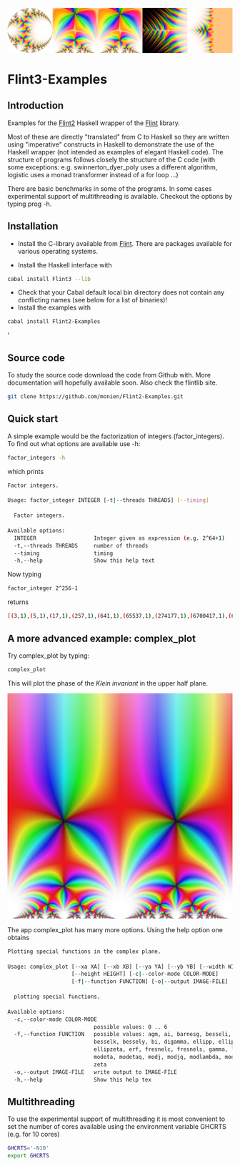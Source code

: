 ![examples of complex_plot](https://github.com/monien/Flint2-Examples/raw/main/docs/out.png)

# Flint3-Examples

## Introduction

Examples for the [Flint2](https://hackage.haskell.org/package/Flint2)
Haskell wrapper of the [Flint](https://flintlib.org) library.

Most of these are directly "translated" from C to Haskell so they are
written using "imperative" constructs in Haskell to demonstrate the
use of the Haskell wrapper (not intended as examples of 
elegant Haskell code). The structure of programs follows closely the
structure of the C code (with some exceptions:
e.g. swinnerton_dyer_poly uses a different algorithm, logistic uses a
monad transformer instead of a for loop ...)

There are basic benchmarks in some of the programs. In some cases
experimental support of multithreading is available.  Checkout the
options by typing prog -h.

## Installation

- Install the C-library available from [Flint](https://flintlib.org). 
   There are packages available for various operating systems.

- Install the Haskell interface with

```bash
cabal install Flint3 --lib
```

- Check that your Cabal default local bin directory does not contain any
  conflicting names (see below for a list of binaries)!
- Install the examples with 

```bash
cabal install Flint2-Examples
```
'
## Source code

To study the source code download the code from Github with. More
documentation will hopefully available soon. Also check the flintlib site.

```bash
git clone https://github.com/monien/Flint2-Examples.git
```

## Quick start

A simple example would be the factorization of integers
(factor_integers). To find out what options are available use -h:

```bash
factor_integers -h
```

which prints

```bash
Factor integers.

Usage: factor_integer INTEGER [-t|--threads THREADS] [--timing]

  Factor integers.

Available options:
  INTEGER                  Integer given as expression (e.g. 2^64+1)
  -t,--threads THREADS     number of threads
  --timing                 timing
  -h,--help                Show this help text
```

Now typing 

```bash
factor_integer 2^256-1
```
returns
```bash
[(3,1),(5,1),(17,1),(257,1),(641,1),(65537,1),(274177,1),(6700417,1),(67280421310721,1),(59649589127497217,1),(5704689200685129054721,1)]
```

## A more advanced example: complex_plot
Try complex_plot by typing:

```bash
complex_plot
```
This will plot  the phase of the *Klein invariant* in the upper half
plane. 

<p align="center">
  <img src="https://github.com/monien/Flint2-Examples/raw/main/docs/mj.png" />
</p>

The app complex_plot has many more options. Using the help option one obtains

```bash
Plotting special functions in the complex plane.

Usage: complex_plot [--xa XA] [--xb XB] [--ya YA] [--yb YB] [--width WIDTH] 
                    [--height HEIGHT] [-c|--color-mode COLOR-MODE] 
                    [-f|--function FUNCTION] [-o|--output IMAGE-FILE]

  plotting special functions.

Available options:
  -c,--color-mode COLOR-MODE
                           possible values: 0 .. 6
  -f,--function FUNCTION   possible values: agm, ai, barnesg, besseli, besselj,
                           besselk, bessely, bi, digamma, ellipp, ellipsigma,
                           ellipzeta, erf, fresnelc, fresnels, gamma, lgamma,
                           modeta, modetaq, modj, modjq, modlambda, modlambdaq,
                           zeta
  -o,--output IMAGE-FILE   write output to IMAGE-FILE
  -h,--help                Show this help tex
```

## Multithreading 

To use the experimental support of multithreading it is most
convenient to set the number of cores available using the environment
variable GHCRTS (e.g. for 10 cores)

```bash
GHCRTS='-N10'
export GHCRTS
```

